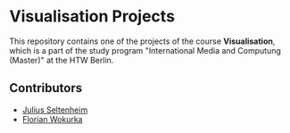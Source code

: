 # Visualisation Projects

This repository contains one of the projects of the course **Visualisation**, which is a part of the study program "International Media and Computung (Master)" at the HTW Berlin.<br>


## Contributors
* <a href="https://github.com/juliusse">Julius Seltenheim</a>
* <a href="https://github.com/notiontaxi">Florian Wokurka</a>
